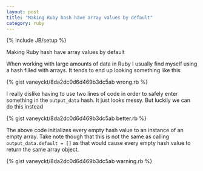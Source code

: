 ```yaml
---
layout: post
title: "Making Ruby hash have array values by default"
category: ruby
---
```

{% include JB/setup %}

Making Ruby hash have array values by default

When working with large amounts of data in Ruby I usually find myself using a hash filled with arrays. It tends to end up looking something like this

{% gist vaneyckt/8da2dc0d6d469b3dc5ab wrong.rb %}

I really dislike having to use two lines of code in order to safely enter something in the `output_data` hash. It just looks messy. But luckily we can do this instead

{% gist vaneyckt/8da2dc0d6d469b3dc5ab better.rb %}

The above code initializes every empty hash value to an instance of an empty array. Take note though that this is not the same as calling `output_data.default = []` as that would cause every empty hash value to return the same array object.

{% gist vaneyckt/8da2dc0d6d469b3dc5ab warning.rb %}
